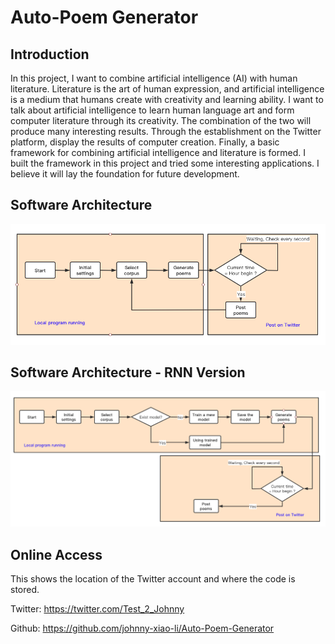 # Auto-Poem Generator

## Introduction
In this project, I want to combine artificial intelligence (AI) with human literature. Literature is the art of human expression, and artificial intelligence is a medium that humans create with creativity and learning ability. I want to talk about artificial intelligence to learn human language art and form computer literature through its creativity. The combination of the two will produce many interesting results. Through the establishment on the Twitter platform, display the results of computer creation. Finally, a basic framework for combining artificial intelligence and literature is formed. I built the framework in this project and tried some interesting applications. I believe it will lay the foundation for future development.

## Software Architecture
![avatar](https://github.com/johnny-xiao-li/Auto-Poem-Generator/blob/master/software_architecture.png)

## Software Architecture - RNN Version
![avatar](https://github.com/johnny-xiao-li/Auto-Poem-Generator/blob/master/software_architecture_RNN.png)

## Online Access
This shows the location of the Twitter account and where the code is stored. 

Twitter: https://twitter.com/Test_2_Johnny

Github: https://github.com/johnny-xiao-li/Auto-Poem-Generator

